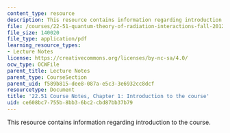 ```yaml
---
content_type: resource
description: This resource contains information regarding introduction to the course.
file: /courses/22-51-quantum-theory-of-radiation-interactions-fall-2012/ce608bc7755b8bb36bc2cbd87bb37b79_MIT22_51F12_Ch1.pdf
file_size: 140020
file_type: application/pdf
learning_resource_types:
- Lecture Notes
license: https://creativecommons.org/licenses/by-nc-sa/4.0/
ocw_type: OCWFile
parent_title: Lecture Notes
parent_type: CourseSection
parent_uid: f589b815-dee8-087a-e5c3-3e6932cc8dcf
resourcetype: Document
title: '22.51 Course Notes, Chapter 1: Introduction to the course'
uid: ce608bc7-755b-8bb3-6bc2-cbd87bb37b79
---
```

This resource contains information regarding introduction to the course.